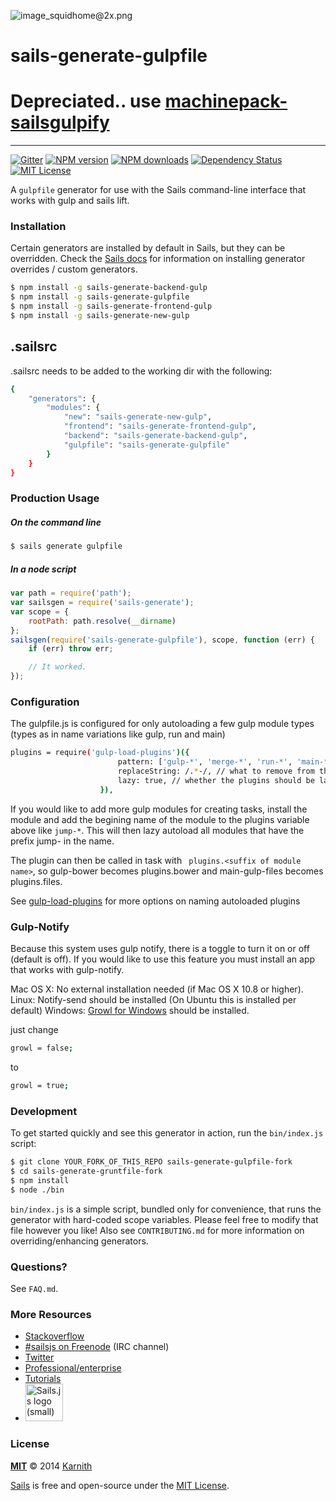 ![image_squidhome@2x.png](http://i.imgur.com/RIvu9.png)
# sails-generate-gulpfile
# Depreciated.. use [machinepack-sailsgulpify](https://github.com/Karnith/machinepack-sailsgulpify)
-----------------------------------------------

[![Gitter](https://badges.gitter.im/Join%20Chat.svg)](https://gitter.im/Karnith/sails-generate-gulpfile?utm_source=badge&utm_medium=badge&utm_campaign=pr-badge&utm_content=badge)
[![NPM version][npm-version-image]][npm-url] [![NPM downloads][npm-downloads-image]][npm-url] [![Dependency Status][dependency-image]][dependency-url] [![MIT License][license-image]][license-url]

A `gulpfile` generator for use with the Sails command-line interface that works with gulp and sails lift.


### Installation

Certain generators are installed by default in Sails, but they can be overridden.  Check the [Sails docs](http://sailsjs.org/#!documentation) for information on installing generator overrides / custom generators.

```sh
$ npm install -g sails-generate-backend-gulp
$ npm install -g sails-generate-gulpfile
$ npm install -g sails-generate-frontend-gulp
$ npm install -g sails-generate-new-gulp

```

## .sailsrc

.sailsrc needs to be added to the working dir with the following:

```sh
{
    "generators": {
        "modules": {
            "new": "sails-generate-new-gulp",
            "frontend": "sails-generate-frontend-gulp",
            "backend": "sails-generate-backend-gulp",
            "gulpfile": "sails-generate-gulpfile"
        }
    }
}
```

### Production Usage

##### On the command line

```sh
$ sails generate gulpfile
```

##### In a node script

```javascript
var path = require('path');
var sailsgen = require('sails-generate');
var scope = {
	rootPath: path.resolve(__dirname)
};
sailsgen(require('sails-generate-gulpfile'), scope, function (err) {
	if (err) throw err;

	// It worked.
});
```

### Configuration

The gulpfile.js is configured for only autoloading a few gulp module types (types as in name variations like gulp, run and main)

```sh
plugins = require('gulp-load-plugins')({
						pattern: ['gulp-*', 'merge-*', 'run-*', 'main-*'], // the glob to search for
						replaceString: /.*-/, // what to remove from the name of the module when adding it to the context
						lazy: true, // whether the plugins should be lazy loaded on demand
					}),
```

If you would like to add more gulp modules for creating tasks, install the module and add the begining name of the module to the plugins variable above like ``` jump-* ```. This will then lazy autoload all modules that have the prefix jump- in the name.

The plugin can then be called in task with ``` plugins.<suffix of module name>```, so gulp-bower becomes plugins.bower and main-gulp-files becomes plugins.files. 

See [gulp-load-plugins](https://github.com/jackfranklin/gulp-load-plugins) for more options on naming autoloaded plugins

### Gulp-Notify

Because this system uses gulp notify, there is a toggle to turn it on or off (default is off). If you would like to use this feature you must install an app that works with gulp-notify.

Mac OS X: No external installation needed (if Mac OS X 10.8 or higher).
Linux: Notify-send should be installed (On Ubuntu this is installed per default)
Windows: [Growl for Windows](http://www.growlforwindows.com/gfw/default.aspx) should be installed.

just change

```sh
growl = false;
```

to

```sh
growl = true;
```

### Development

To get started quickly and see this generator in action, run the `bin/index.js` script:

```sh
$ git clone YOUR_FORK_OF_THIS_REPO sails-generate-gulpfile-fork
$ cd sails-generate-gruntfile-fork
$ npm install
$ node ./bin
```

`bin/index.js` is a simple script, bundled only for convenience, that runs the generator with hard-coded scope variables.  Please feel free to modify that file however you like!  Also see `CONTRIBUTING.md` for more information on overriding/enhancing generators.



### Questions?

See `FAQ.md`.



### More Resources

- [Stackoverflow](http://stackoverflow.com/questions/tagged/sails.js)
- [#sailsjs on Freenode](http://webchat.freenode.net/) (IRC channel)
- [Twitter](https://twitter.com/sailsjs)
- [Professional/enterprise](https://github.com/balderdashy/sails-docs/blob/master/FAQ.md#are-there-professional-support-options)
- [Tutorials](https://github.com/balderdashy/sails-docs/blob/master/FAQ.md#where-do-i-get-help)
- <a href="http://sailsjs.org" target="_blank" title="Node.js framework for building realtime APIs."><img src="https://github-camo.global.ssl.fastly.net/9e49073459ed4e0e2687b80eaf515d87b0da4a6b/687474703a2f2f62616c64657264617368792e6769746875622e696f2f7361696c732f696d616765732f6c6f676f2e706e67" width=60 alt="Sails.js logo (small)"/></a>


### License

**[MIT](./LICENSE)**
&copy; 2014 [Karnith](http://github.com/Karnith)

[Sails](http://sailsjs.org) is free and open-source under the [MIT License](http://sails.mit-license.org/).

[license-image]: http://img.shields.io/badge/license-MIT-blue.svg?style=flat
[license-url]: LICENSE

[npm-url]: https://npmjs.org/package/sails-generate-gulpfile
[npm-version-image]: http://img.shields.io/npm/v/sails-generate-gulpfile.svg?style=flat
[npm-downloads-image]: http://img.shields.io/npm/dm/sails-generate-gulpfile.svg?style=flat

[dependency-image]: https://gemnasium.com/Karnith/sails-generate-gulpfile.svg?style=flat
[dependency-url]: https://gemnasium.com/Karnith/sails-generate-gulpfile

[coverage-image]: http://img.shields.io/coveralls/Karnith/sails-generate-gulpfile/master.svg?style=flat
[coverage-url]: https://coveralls.io/r/Karnith/sails-generate-gulpfile?branch=master
